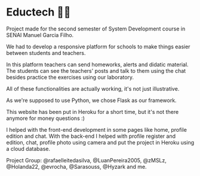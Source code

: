 # Eductech 🦝🐧

Project made for the second semester of System Development course in SENAI Manuel Garcia Filho.

We had to develop a responsive platform for schools to make things easier between students and teachers.

In this platform teachers can send homeworks, alerts and didatic material. The students can see the teachers' posts and talk to them using the chat besides practice the  exercises using our laboratory.

All of these functionalities are actually working, it's not just illustrative.

As we're supposed to use Python, we chose Flask as our framework.

This website has been put in Heroku for a short time, but it's not there anymore for money questions :)

I helped with the front-end development in some pages like home, profile edition and chat. 
With the back-end I helped with profile register and edition, chat, profile photo using camera and put the project in Heroku using a cloud database.

Project Group: @rafaelleitedasilva, @LuanPereira2005, @zMSLz, @Holanda22, @evrocha, @Sarasouss, @Hyzark and me.
